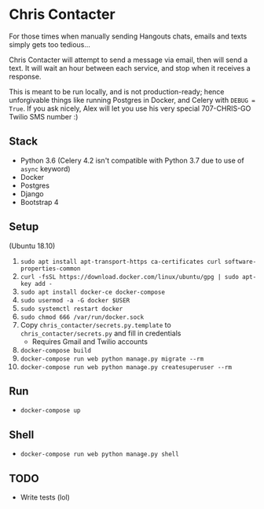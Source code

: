 Chris Contacter
===============

For those times when manually sending Hangouts chats, emails and texts simply gets too tedious...

Chris Contacter will attempt to send a message via email, then will send a text.
It will wait an hour between each service, and stop when it receives a response.

This is meant to be run locally, and is not production-ready; hence unforgivable things like running Postgres in Docker, and Celery with `DEBUG = True`.
If you ask nicely, Alex will let you use his very special 707-CHRIS-GO Twilio SMS number :)

Stack
-----

- Python 3.6 (Celery 4.2 isn't compatible with Python 3.7 due to use of `async` keyword)
- Docker
- Postgres
- Django
- Bootstrap 4

Setup
---

(Ubuntu 18.10)

1. `sudo apt install apt-transport-https ca-certificates curl software-properties-common`
2. `curl -fsSL https://download.docker.com/linux/ubuntu/gpg | sudo apt-key add -`
3. `sudo apt install docker-ce docker-compose`
4. `sudo usermod -a -G docker $USER`
5. `sudo systemctl restart docker`
6. `sudo chmod 666 /var/run/docker.sock`
7. Copy `chris_contacter/secrets.py.template` to `chris_contacter/secrets.py` and fill in credentials
    - Requires Gmail and Twilio accounts
8. `docker-compose build`
9. `docker-compose run web python manage.py migrate --rm`
10. `docker-compose run web python manage.py createsuperuser --rm`

Run
---

- `docker-compose up`

Shell
-----

- `docker-compose run web python manage.py shell`

TODO
----

- Write tests (lol)
